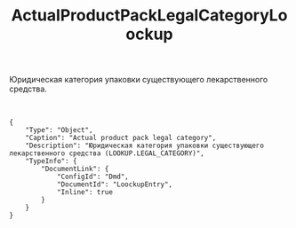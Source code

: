 ﻿---
layout: default
title: ActualProductPackLegalCategoryLoockup
position: 0
categories: 
tags: 
---

Юридическая категория упаковки существующего лекарственного средства.

 

```
{
	"Type": "Object",
	"Caption": "Actual product pack legal category",
	"Description": "Юридическая категория упаковки существующего лекарственного средства (LOOKUP.LEGAL_CATEGORY)",
	"TypeInfo": {
		"DocumentLink": {
			"ConfigId": "Dmd",
			"DocumentId": "LoockupEntry",
			"Inline": true
		}
	}
}
```

 

 

